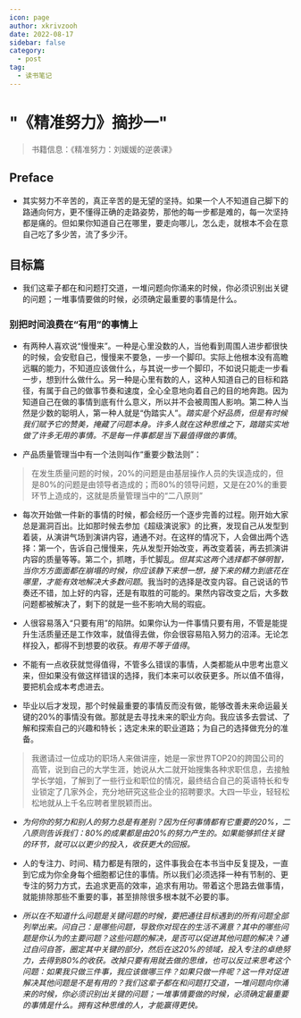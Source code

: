 ```yaml
---
icon: page
author: xkrivzooh
date: 2022-08-17
sidebar: false
category:
  - post
tag:
  - 读书笔记
---
```


# "《精准努力》摘抄一"

> 书籍信息：《精准努力：刘媛媛的逆袭课》

## Preface

- 其实努力不辛苦的，真正辛苦的是无望的坚持。如果一个人不知道自己脚下的路通向何方，更不懂得正确的走路姿势，那他的每一步都是难的，每一次坚持都是痛的。但如果你知道自己在哪里，要走向哪儿，怎么走，就根本不会在意自己吃了多少苦，流了多少汗。

## 目标篇

- 我们这辈子都在和问题打交道，一堆问题向你涌来的时候，你必须识别出关键的问题；一堆事情要做的时候，必须确定最重要的事情是什么。

### 别把时间浪费在“有用”的事情上

- 有两种人喜欢说“慢慢来”。一种是心里没数的人，当他看到周围人进步都很快的时候，会安慰自己，慢慢来不要急，一步一个脚印。实际上他根本没有高瞻远瞩的能力，不知道应该做什么，与其说一步一个脚印，不如说只能走一步看一步，想到什么做什么。另一种是心里有数的人，这种人知道自己的目标和路径，有属于自己的做事节奏和速度，全心全意地向着自己的目的地奔跑。因为知道自己在做的事情到底有什么意义，所以并不会被周围人影响。第二种人当然是少数的聪明人，第一种人就是“伪踏实人”。*踏实是个好品质，但是有时候我们赋予它的赞美，掩藏了问题本身。许多人就在这种思维之下，踏踏实实地做了许多无用的事情。不是每一件事都是当下最值得做的事情*。

- 产品质量管理当中有一个法则叫作“重要少数法则”：

> 在发生质量问题的时候，20%的问题是由基层操作人员的失误造成的，但是80%的问题是由领导者造成的；而80%的领导问题，又是在20%的重要环节上造成的，这就是质量管理当中的“二八原则”

- 每次开始做一件新的事情的时候，都会经历一个逐步完善的过程。刚开始大家总是漏洞百出。比如那时候去参加《超级演说家》的比赛，发现自己从发型到着装，从演讲气场到演讲内容，通通不对。在这样的情况下，人会做出两个选择：第一个，告诉自己慢慢来，先从发型开始改变，再改变着装，再去抓演讲内容的质量等等。第二个，抓瞎，手忙脚乱。*但其实这两个选择都不够明智，当你方方面面都在崩塌的时候，你应该静下来想一想，接下来的精力到底花在哪里，才能有效地解决大多数问题*。我当时的选择是改变内容。自己说话的节奏还不错，加上好的内容，还是有取胜的可能的。果然内容改变之后，大多数问题都被解决了，剩下的就是一些不影响大局的瑕疵。

- 人很容易落入“只要有用”的陷阱。如果你认为一件事情只要有用，不管是能提升生活质量还是工作效率，就值得去做，你会很容易陷入努力的沼泽。无论怎样投入，都得不到想要的收获。*有用不等于值得*。

- 不能有一点收获就觉得值得，不管多么错误的事情，人类都能从中思考出意义来，但如果没有做这样错误的选择，我们本来可以收获更多。所以值不值得，要把机会成本考虑进去。

- 毕业以后才发现，那个时候最重要的事情反而没有做，能够改善未来命运最关键的20%的事情没有做。那就是去寻找未来的职业方向。我应该多去尝试、了解和探索自己的兴趣和特长；选定未来的职业道路；为自己的选择做充分的准备。

> 我邀请过一位成功的职场人来做讲座，她是一家世界TOP20的跨国公司的高管，说到自己的大学生涯，她说从大二就开始搜集各种求职信息，去接触学长学姐，了解到了一些行业和职位的情况，最终结合自己的英语特长和专业锁定了几家外企，充分地研究这些企业的招聘要求。大四一毕业，轻轻松松地就从上千名应聘者里脱颖而出。

- *为何你的努力和别人的努力总是有差别？因为任何事情都有它重要的20%，二八原则告诉我们：80%的成果都是由20%的努力产生的。如果能够抓住关键的环节，就可以以更少的投入，收获更大的回报。*

- 人的专注力、时间、精力都是有限的，这件事我会在本书当中反复提及，一直到它成为你全身每个细胞都记住的事情。所以我们必须选择一种有节制的、更专注的努力方式，去追求更高的效率，追求有用功。带着这个思路去做事情，就能排除那些不重要的事，甚至排除很多根本就不必要的事。

- *所以在不知道什么问题是关键问题的时候，要把通往目标遇到的所有问题全部列举出来。问自己：是哪些问题，导致你对现在的生活不满意？其中的哪些问题是你认为的主要问题？这些问题的解决，是否可以促进其他问题的解决？通过自问自答，圈定其中关键的部分，然后在这20%的领域，投入专注的卓绝努力，去得到80%的收获。改掉只要有用就去做的思维，也可以反过来思考这个问题：如果我只做三件事，我应该做哪三件？如果只做一件呢？这一件对促进解决其他问题是不是有用的？我们这辈子都在和问题打交道，一堆问题向你涌来的时候，你必须识别出关键的问题；一堆事情要做的时候，必须确定最重要的事情是什么。拥有这种思维的人，才能赢得更快。*
